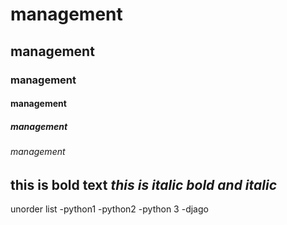 # management
## management
### management
#### management
##### management
###### management
**this is bold text**
*this is italic*
***bold and italic***
--------------------------------
unorder list
-python1
 -python2
    -python 3
 -djago   
